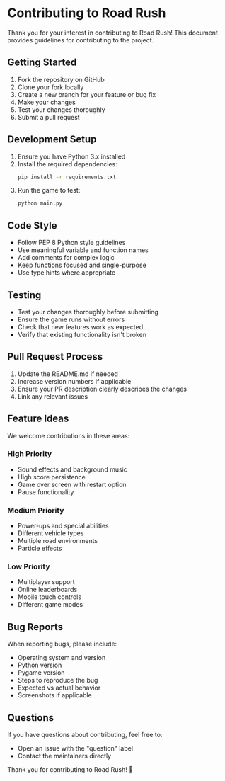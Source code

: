 # Contributing to Road Rush

Thank you for your interest in contributing to Road Rush! This document provides guidelines for contributing to the project.

## Getting Started

1. Fork the repository on GitHub
2. Clone your fork locally
3. Create a new branch for your feature or bug fix
4. Make your changes
5. Test your changes thoroughly
6. Submit a pull request

## Development Setup

1. Ensure you have Python 3.x installed
2. Install the required dependencies:
   ```bash
   pip install -r requirements.txt
   ```
3. Run the game to test:
   ```bash
   python main.py
   ```

## Code Style

- Follow PEP 8 Python style guidelines
- Use meaningful variable and function names
- Add comments for complex logic
- Keep functions focused and single-purpose
- Use type hints where appropriate

## Testing

- Test your changes thoroughly before submitting
- Ensure the game runs without errors
- Check that new features work as expected
- Verify that existing functionality isn't broken

## Pull Request Process

1. Update the README.md if needed
2. Increase version numbers if applicable
3. Ensure your PR description clearly describes the changes
4. Link any relevant issues

## Feature Ideas

We welcome contributions in these areas:

### High Priority
- Sound effects and background music
- High score persistence
- Game over screen with restart option
- Pause functionality

### Medium Priority
- Power-ups and special abilities
- Different vehicle types
- Multiple road environments
- Particle effects

### Low Priority
- Multiplayer support
- Online leaderboards
- Mobile touch controls
- Different game modes

## Bug Reports

When reporting bugs, please include:

- Operating system and version
- Python version
- Pygame version
- Steps to reproduce the bug
- Expected vs actual behavior
- Screenshots if applicable

## Questions

If you have questions about contributing, feel free to:

- Open an issue with the "question" label
- Contact the maintainers directly

Thank you for contributing to Road Rush! 🏁
